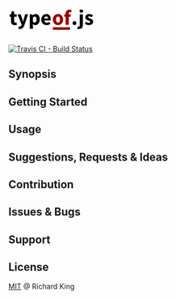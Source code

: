 # ![js-util-typeof](logo/js-util-typeof-logo.png)

[![Travis CI - Build Status](https://travis-ci.org/richrdkng/js-util-typeof.svg?branch=master)](https://travis-ci.org/richrdkng/js-util-typeof)

## Synopsis

## Getting Started

## Usage

## Suggestions, Requests & Ideas

## Contribution

## Issues & Bugs

## Support

## License

[MIT](//opensource.org/licenses/MIT) @ Richard King
